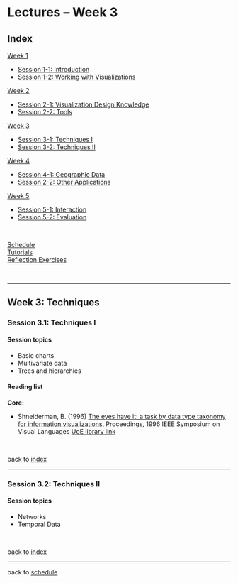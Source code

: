 # Lectures &ndash; Week 3


<a name = "index"></a>
## Index

[Week 1](lectures.md#week_1)  
   * [Session 1-1: Introduction](lectures.md#1-1)  
   * [Session 1-2: Working with Visualizations](lectures.md#1-2)

[Week 2](lectures_week_2.md#week_2)  
   * [Session 2-1: Visualization Design Knowledge](lectures_week_2.md#2-1) 
   * [Session 2-2: Tools](lectures_week_2.md#2-2)
   
[Week 3](#week_3)   
   * [Session 3-1: Techniques I](#3-1) 
   * [Session 3-2: Techniques II](#3-2)
   
[Week 4](lectures_week_4.md#week_4)   
   * [Session 4-1: Geographic Data](lectures_week_4.md#4-1) 
   * [Session 2-2: Other Applications](lectures_week_4.md#4-2)
   
[Week 5](lectures_week_5.md#week_5)  
   * [Session 5-1: Interaction](lectures_week_5.md#5-1) 
   * [Session 5-2: Evaluation](lectures_week_5.md#5-2)
   
<p>&nbsp;</p>


[Schedule](index.md)  
[Tutorials](tutorials.md)  
[Reflection Exercises](assessment.md#reflection_exercises)

<p>&nbsp;</p>

***

<a name = "week_3"></a>
## Week 3: Techniques

<a name = "3-1"></a>
### Session 3.1: Techniques I

#### Session topics

* Basic charts
* Multivariate data
* Trees and hierarchies


#### Reading list

**Core:**  
* Shneiderman, B. (1996) [The eyes have it: a task by data type taxonomy for information visualizations](https://www.cs.umd.edu/~ben/papers/Shneiderman1996eyes.pdf), Proceedings, 1996 IEEE Symposium on Visual Languages [UoE library link](https://discovered.ed.ac.uk/permalink/f/1s15qcp/TN_ieee_s545307)

<!-- 
**Further reading:**  
* 
-->

<p>&nbsp;</p>

back to [index](index)

***

<a name = "3-2"></a>
### Session 3.2: Techniques II

#### Session topics

* Networks 
* Temporal Data


<!-- 
#### Reading list

**Core:**  
**Further reading:**  
-->
<p>&nbsp;</p>

back to [index](index)

***

back to [schedule](index.md)
